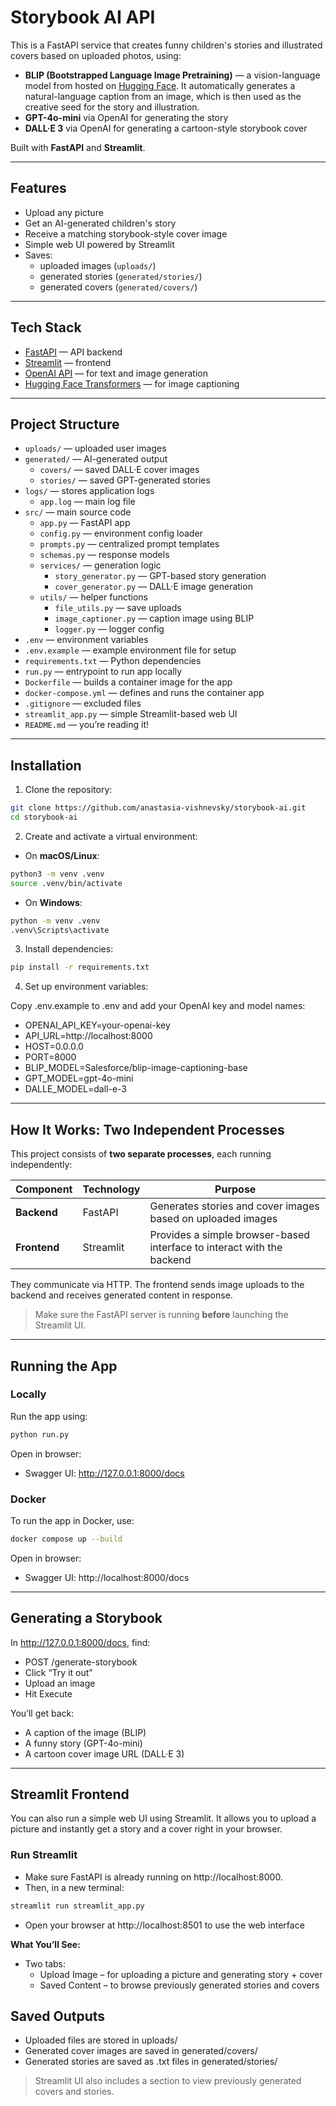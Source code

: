 # Storybook AI API

This is a FastAPI service that creates funny children's stories and illustrated covers based on uploaded photos, using:
- **BLIP (Bootstrapped Language Image Pretraining)** — a vision-language model from hosted on [Hugging Face](https://huggingface.co/Salesforce/blip-image-captioning-base). It automatically generates a natural-language caption from an image, which is then used as the creative seed for the story and illustration.
- **GPT-4o-mini** via OpenAI for generating the story
- **DALL·E 3** via OpenAI for generating a cartoon-style storybook cover

Built with **FastAPI** and **Streamlit**.

---

##  Features

- Upload any picture
- Get an AI-generated children's story
- Receive a matching storybook-style cover image
- Simple web UI powered by Streamlit
- Saves:
  - uploaded images (`uploads/`)
  - generated stories (`generated/stories/`)
  - generated covers (`generated/covers/`)

---

##  Tech Stack

- [FastAPI](https://fastapi.tiangolo.com/) — API backend  
- [Streamlit](https://streamlit.io/) — frontend  
- [OpenAI API](https://platform.openai.com/) — for text and image generation
- [Hugging Face Transformers](https://huggingface.co/docs/transformers/index) — for image captioning
---

##  Project Structure

- `uploads/` — uploaded user images  
- `generated/` — AI-generated output  
  - `covers/` — saved DALL·E cover images  
  - `stories/` — saved GPT-generated stories  
- `logs/` — stores application logs  
  - `app.log` — main log file
- `src/` — main source code  
  - `app.py` — FastAPI app  
  - `config.py` — environment config loader  
  - `prompts.py` — centralized prompt templates  
  - `schemas.py` — response models  
  - `services/` — generation logic  
    - `story_generator.py` — GPT-based story generation  
    - `cover_generator.py` — DALL·E image generation  
  - `utils/` — helper functions  
    - `file_utils.py` — save uploads  
    - `image_captioner.py` — caption image using BLIP  
    - `logger.py` — logger config  
- `.env` — environment variables  
- `.env.example` — example environment file for setup  
- `requirements.txt` — Python dependencies  
- `run.py` — entrypoint to run app locally  
- `Dockerfile` — builds a container image for the app  
- `docker-compose.yml` — defines and runs the container app  
- `.gitignore` — excluded files  
- `streamlit_app.py` — simple Streamlit-based web UI
- `README.md` — you’re reading it!

---

##  Installation

1. Clone the repository:

```bash
git clone https://github.com/anastasia-vishnevsky/storybook-ai.git
cd storybook-ai
```
2. Create and activate a virtual environment:

- On **macOS/Linux**:

```bash  
python3 -m venv .venv
source .venv/bin/activate
``` 

- On **Windows**:

```bash 
python -m venv .venv
.venv\Scripts\activate
```

3. Install dependencies:

```bash 
pip install -r requirements.txt
```

4. Set up environment variables:

Copy .env.example to .env and add your OpenAI key and model names:

- OPENAI_API_KEY=your-openai-key
- API_URL=http://localhost:8000
- HOST=0.0.0.0
- PORT=8000
- BLIP_MODEL=Salesforce/blip-image-captioning-base
- GPT_MODEL=gpt-4o-mini
- DALLE_MODEL=dall-e-3

---

##  How It Works: Two Independent Processes

This project consists of **two separate processes**, each running independently:

| Component | Technology | Purpose |
|-----------|------------|---------|
| **Backend** | FastAPI | Generates stories and cover images based on uploaded images |
| **Frontend** | Streamlit | Provides a simple browser-based interface to interact with the backend |

They communicate via HTTP. The frontend sends image uploads to the backend and receives generated content in response.

> Make sure the FastAPI server is running **before** launching the Streamlit UI.

---


## Running the App

### Locally

Run the app using:

```bash 
python run.py
``` 
Open in browser:
- Swagger UI: http://127.0.0.1:8000/docs

### Docker

To run the app in Docker, use:

```bash
docker compose up --build
``` 
Open in browser:    
- Swagger UI: http://localhost:8000/docs

---

## Generating a Storybook

In http://127.0.0.1:8000/docs, find:
- POST /generate-storybook
- Click “Try it out”
- Upload an image
- Hit Execute

You’ll get back:
- A caption of the image (BLIP)
- A funny story (GPT-4o-mini)
- A cartoon cover image URL (DALL·E 3)

---

## Streamlit Frontend 

You can also run a simple web UI using Streamlit.
It allows you to upload a picture and instantly get a story and a cover right in your browser.

### Run Streamlit

- Make sure FastAPI is already running on http://localhost:8000.
- Then, in a new terminal:
```bash
streamlit run streamlit_app.py
```
- Open your browser at http://localhost:8501 to use the web interface

**What You’ll See:**

- Two tabs:
  - Upload Image – for uploading a picture and generating story + cover
  - Saved Content – to browse previously generated stories and covers


## Saved Outputs

- Uploaded files are stored in uploads/
- Generated cover images are saved in generated/covers/
- Generated stories are saved as .txt files in generated/stories/

> Streamlit UI also includes a section to view previously generated covers and stories.